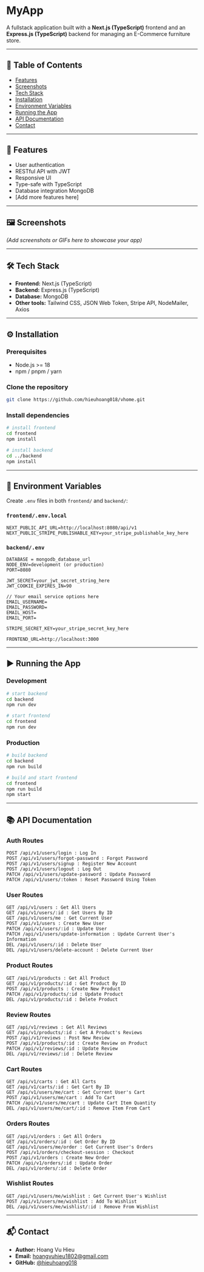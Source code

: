 # MyApp

A fullstack application built with a **Next.js (TypeScript)** frontend and an **Express.js (TypeScript)** backend for managing an E-Commerce furniture store.

---

## 📑 Table of Contents

- [Features](#features)
- [Screenshots](#screenshots)
- [Tech Stack](#tech-stack)
- [Installation](#installation)
- [Environment Variables](#environment-variables)
- [Running the App](#running-the-app)
- [API Documentation](#api-documentation)
- [Contact](#contact)

---

## 🚀 Features

- User authentication
- RESTful API with JWT
- Responsive UI
- Type-safe with TypeScript
- Database integration MongoDB
- [Add more features here]

---

## 🖼️ Screenshots

_(Add screenshots or GIFs here to showcase your app)_

---

## 🛠 Tech Stack

- **Frontend:** Next.js (TypeScript)
- **Backend:** Express.js (TypeScript)
- **Database:** MongoDB
- **Other tools:** Tailwind CSS, JSON Web Token, Stripe API, NodeMailer, Axios

---

## ⚙️ Installation

### Prerequisites

- Node.js >= 18
- npm / pnpm / yarn

### Clone the repository

```bash
git clone https://github.com/hieuhoang018/vhome.git
```

### Install dependencies

```bash
# install frontend
cd frontend
npm install

# install backend
cd ../backend
npm install
```

---

## 🔑 Environment Variables

Create `.env` files in both `frontend/` and `backend/`:

### `frontend/.env.local`

```env
NEXT_PUBLIC_API_URL=http://localhost:8080/api/v1
NEXT_PUBLIC_STRIPE_PUBLISHABLE_KEY=your_stripe_publishable_key_here
```

### `backend/.env`

```env
DATABASE = mongodb_database_url
NODE_ENV=development (or production)
PORT=8080

JWT_SECRET=your_jwt_secret_string_here
JWT_COOKIE_EXPIRES_IN=90

// Your email service options here
EMAIL_USERNAME=
EMAIL_PASSWORD=
EMAIL_HOST=
EMAIL_PORT=

STRIPE_SECRET_KEY=your_stripe_secret_key_here

FRONTEND_URL=http://localhost:3000

```

---

## ▶️ Running the App

### Development

```bash
# start backend
cd backend
npm run dev

# start frontend
cd frontend
npm run dev
```

### Production

```bash
# build backend
cd backend
npm run build

# build and start frontend
cd frontend
npm run build
npm start
```

---

## 📚 API Documentation

### Auth Routes

```
POST /api/v1/users/login : Log In
POST /api/v1/users/forgot-password : Forgot Password
POST /api/v1/users/signup : Register New Account
POST /api/v1/users/logout : Log Out
PATCH /api/v1/users/update-password : Update Password
PATCH /api/v1/users/:token : Reset Password Using Token
```

### User Routes

```
GET /api/v1/users : Get All Users
GET /api/v1/users/:id : Get Users By ID
GET /api/v1/users/me : Get Current User
POST /api/v1/users : Create New User
PATCH /api/v1/users/:id : Update User
PATCH /api/v1/users/update-information : Update Current User's Information
DEL /api/v1/users/:id : Delete User
DEL /api/v1/users/delete-account : Delete Current User
```

### Product Routes

```
GET /api/v1/products : Get All Product
GET /api/v1/products/:id : Get Product By ID
POST /api/v1/products : Create New Product
PATCH /api/v1/products/:id : Update Product
DEL /api/v1/products/:id : Delete Product
```

### Review Routes

```
GET /api/v1/reviews : Get All Reviews
GET /api/v1/products/:id : Get A Product's Reviews
POST /api/v1/reviews : Post New Review
POST /api/v1/products/:id : Create Review on Product
PATCH /api/v1/reviews/:id : Update Review
DEL /api/v1/reviews/:id : Delete Review
```

### Cart Routes

```
GET /api/v1/carts : Get All Carts
GET /api/v1/carts/:id : Get Cart By ID
GET /api/v1/users/me/cart : Get Current User's Cart
POST /api/v1/users/me/cart : Add To Cart
PATCH /api/v1/users/me/cart : Update Cart Item Quantity
DEL /api/v1/users/me/cart/:id : Remove Item From Cart
```

### Orders Routes

```
GET /api/v1/orders : Get All Orders
GET /api/v1/orders/:id : Get Order By ID
GET /api/v1/users/me/order : Get Current User's Orders
POST /api/v1/orders/checkout-session : Checkout
POST /api/v1/orders : Create New Order
PATCH /api/v1/orders/:id : Update Order
DEL /api/v1/orders/:id : Delete Order
```

### Wishlist Routes

``` 
GET /api/v1/users/me/wishlist : Get Current User's Wishlist
POST /api/v1/users/me/wishlist : Add To Wishlist
DEL /api/v1/users/me/wishlist/:id : Remove From Wishlist
```

---

## 📬 Contact

- **Author:** Hoang Vu Hieu
- **Email:** hoangvuhieu1802@gmail.com
- **GitHub:** [@hieuhoang018](https://github.com/hieuhoang018)
